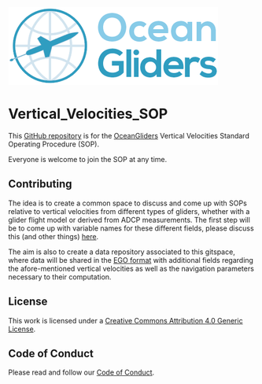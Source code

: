 ![oceangliders](images/logo-ocean-gliders.png)

# Vertical_Velocities_SOP

This [GitHub repository](https://github.com/OceanGlidersCommunity/Vertical_Velocities_SOP) is for the [OceanGliders](https://www.oceangliders.org) Vertical Velocities Standard Operating Procedure (SOP).

Everyone is welcome to join the SOP at any time. 

## Contributing

The idea is to create a common space to discuss and come up with SOPs relative to vertical velocities from different types of gliders, whether with a glider flight model or derived from ADCP measurements.
The first step will be to come up with variable names for these different fields, please discuss this (and other things) [here](https://github.com/OceanGlidersCommunity/Vertical_Velocities_SOP/discussions).

The aim is also to create a data repository associated to this gitspace, where data will be shared in the  [EGO format](https://archimer.ifremer.fr/doc/00239/34980/) with additional fields regarding the afore-mentioned vertical velocities as well as the navigation parameters necessary to their computation.

## License
This work is licensed under a [Creative Commons Attribution 4.0 Generic License](https://creativecommons.org/licenses/by/4.0/).

## Code of Conduct
Please read and follow our [Code of Conduct](https://github.com/OceanGlidersCommunity/OceanGliders/blob/main/CODE_OF_CONDUCT.md).
